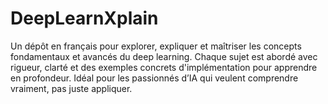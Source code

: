 # DeepLearnXplain
Un dépôt  en français pour explorer, expliquer et maîtriser les concepts fondamentaux et avancés du deep learning. Chaque sujet est abordé avec rigueur, clarté et des exemples concrets d'implémentation pour apprendre en profondeur. Idéal pour les passionnés d’IA qui veulent comprendre vraiment, pas juste appliquer.
